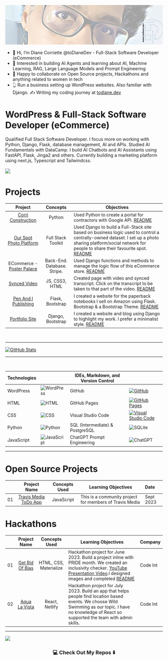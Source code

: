 
[![GitHub Header](https://github.com/todiane/todiane/blob/main/dianecorriette-linkedin-banner.png)](https://github.com/todiane/todiane/blob/main/dianecorriette-linkedin-banner.png)
<br>

- 👋 Hi, I’m Diane Corriette @toDianeDev - Full-Stack Software Developer (eCommerce)
- 👀 Interested in building AI Agents and learning about AI, Machine Learning, RAG, Large Language Models and Prompt Engineering
- 💞️ Happy to collaborate on Open Source projects, Hackathons and anything related to women in tech
- :point_up_2: Run a business setting up WordPress websites. Also familiar with Django. ✍️ Writing my coding journey at [todiane.dev](https://todiane.dev)


# WordPress & Full-Stack Software Developer (eCommerce)

Qualified Full Stack Software Developer. I focus more on working with Python, Django, Flask, database management, AI and APIs. Studied AI Fundamentals with DataCamp. I build AI Chatbots and AI Assistants using FastAPI, Flask, Jinga2 and others. Currently building a marketing platform using next.js, Typescript and Tailwindcss. 
<br/>
<br>
<a href="https://www.linkedin.com/in/diane-corriette-453905323/">
    <img src="https://img.shields.io/badge/-Linkedin-blue?style=flat-square&logo=linkedin">
</a>
<br>
<!---
todiane/todiane is a ✨ special ✨ repository because its `README.md` (this file) appears on your GitHub profile.
You can click the Preview link to take a look at your changes.
--->
# Projects

|                       Project                    |                            Concepts                           | Objectives                                                                                                                 |
| :------------------------------------------------------: | :--------------------------------------------------------------------: | ----------------------------------------------------------------------------------------------------------------------------------- |
| [Corri Construction](https://corri-construction-8c4725a33281.herokuapp.com/)                    |                                Python                                  | Used Python to create a portal for contractors with Google API. [README](https://github.com/todiane/corri-construction-p3)                              |
| [Our Spot Photo Platform](https://ourspot-d2a3c52401dc.herokuapp.com/)                          |                        Full Stack Toolkit                              | Used Django to build a Full-Stack site based on business logic used to control a centrally-owned dataset. I set up a photo sharing platform/social network for people to share their favourite spot. [README](https://github.com/todiane/our-spot)                                          |
| ECommerce - [Poster Palace](https://posterpalace-a7414f135cf3.herokuapp.com/)                            |                        Back-End. Database. Stripe.                         | Used Django functions and methods to manage the logic flow of this eCommerce store. [README](https://github.com/todiane/poster-palace)                                                             |
| [Synced Video](https://todiane.github.io/sync-video/)                   |                              JS, CSS3, HTML                             | Created page with video and synced transcript. Click on the transcript to be taken to that part of the video. [README](https://github.com/todiane/sync-video)                               |
| [Pen And I Publishing](https://penandi-be55a4501b3e.herokuapp.com/)                      |                             Flask, Bootstrap                             | I created a website for the paperback notebooks I sell on Amazon using Flask. Bootstrap & a Bootstrap Theme. [README](https://github.com/todiane/penandi)            |
| [Portfolio Site](https://blog-fsf-c7d23044ef57.herokuapp.com/)                      |                             Django, Bootstrap                             | I created a website and blog using Django to highlight my work. I prefer a minimalist style.  [README](https://github.com/todiane/blog-fsf)            |
<br>

---

[![GitHub Stats](https://github-stats-alpha.vercel.app/api?username=todiane&cc=22272e&tc=37BCF6&ic=fff&bc=0000)](https://github.com/todiane)

---

<br>

| Technologies |                                                | IDEs, Markdown, and Version Control |                                           |
|--------------|-----------------------------------------------------|-------------------------------------|-------------------------------------------------|
| WordPress    | ![WordPress](https://img.shields.io/badge/-WordPress?logo=wordpress&logoColor=black&style=for-the-badge) | GitHub                              | [![GitHub](https://img.shields.io/badge/github-%23121011.svg?style=for-the-badge&logo=github&logoColor=white)](https://github.com/) | 
| HTML         | ![HTML](https://img.shields.io/badge/html5-E34F26?logo=html5&logoColor=white&style=for-the-badge)         | GitHub Pages                        | [![GitHub Pages](https://img.shields.io/badge/GitHub%20Pages-222222?style=for-the-badge&logo=GitHub%20Pages&logoColor=white)](https://pages.github.com/) | 
| CSS          | ![CSS](https://img.shields.io/badge/css%203-1572B6?logo=css3&logoColor=white&style=for-the-badge)          | Visual Studio Code                  | [![Visual Studio Code](https://img.shields.io/badge/Visual_%20Studio%20Code-3583b6?style=for-the-badge&logo=visual%20studio%20code&logoColor=white)](https://code.visualstudio.com/) | 
| Python       | ![Python](https://img.shields.io/badge/python-3670A0?logo=python&logoColor=white&style=for-the-badge)     | SQL (Intermediate) & PostgreSQL                           | ![SQLite](https://img.shields.io/badge/sqlite-%2307405e.svg?style=for-the-badge&logo=sqlite&logoColor=white)|
| JavaScript   | ![JavaScript](https://img.shields.io/badge/javascript-%23323330.svg?style=for-the-badge&logo=javascript&logoColor=%23F7DF1E) |                ChatGPT Prompt Engineering                       |         ![ChatGPT](https://img.shields.io/badge/chatGPT-74aa9c?style=for-the-badge&logo=openai&logoColor=white)                                      |

---

# Open Source Projects

|     |                       Project Name                       |                            Concepts Used                             | Learning Objectives                                                                                                                 |     Date     |
| :-: | :------------------------------------------------------: | :--------------------------------------------------------------------: | ----------------------------------------------------------------------------------------------------------------------------------- | :-----------------|
| 01  |                    [Travis Media ToDo App](https://github.com/rodgtr1/community-javascript-todo-app)                      |                             JavaScript                             | This is a community project for members of Travis Media             |   Sept 2023   |


# Hackathons

|     |                       Project Name                       |                            Concepts Used                             | Learning Objectives                                                                                                                 |     Company     |
| :-: | :------------------------------------------------------: | :--------------------------------------------------------------------: | ----------------------------------------------------------------------------------------------------------------------------------- | :-----------------|
| 01  |                      [Get Rid Of Bias](https://yannickferenczi.github.io/grob/)                          |                        HTML, CSS, Materialize                            | Hackathon project for June 2023. Build a project inline with PRIDE month. We created an inclusivity checker. [YouTube Presentation Video](https://www.youtube.com/watch?v=YjFlOi5ZR90&t=222s).I designed images and completed [README](https://github.com/yannickferenczi/grob)                                         | Code Int |
| 02  |                      [Aqua La Vista](https://aqua-la-vista.netlify.app/)                          |                        React, Netlify                            | Hackathon project for July 2023. Build an app that helps people find location based events. We choose Wild Swimming as our topic. I have no knowledge of React so supported the team with admin skills.                                          | Code Int |                                                    
                      
<!---
todiane/todiane is a ✨ special ✨ repository because its `README.md` (this file) appears on your GitHub profile.
You can click the Preview link to take a look at your changes.
--->

---


[![](https://visitcount.itsvg.in/api?id=todiane&label=Profile%20Views&color=12&icon=0&pretty=false)](https://visitcount.itsvg.in)

<h3  align="center">💻 Check Out My Repos ⬇️ </h3>
